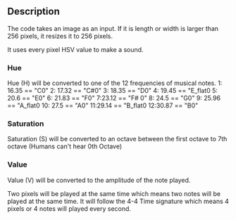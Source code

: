 ## Description
The code takes an image as an input. If it is length or width is larger than 256 pixels, it resizes it to 256 pixels. 

It uses every pixel HSV value to make a sound.

### Hue
Hue (H) will be converted to one of the 12 frequencies of musical notes.
    1: 16.35 ==    "C0"
    2: 17.32 ==     "C#0"
    3: 18.35 ==     "D0"
    4: 19.45 ==     "E_flat0
    5: 20.6  ==     "E0"
    6: 21.83 ==     "F0"
    7:23.12  ==     "F# 0"
    8: 24.5  ==    "G0"
    9: 25.96 ==    "A_flat0
    10: 27.5 ==    "A0"
    11:29.14 ==    "B_flat0
    12:30.87 ==    "B0"

### Saturation

Saturation (S) will be converted to an octave between the first octave to 7th octave (Humans can't hear 0th Octave)

### Value
Value (V) will be converted to the amplitude of the note played.

Two pixels will be played at the same time which means two notes will be played at the same time. It will follow the 4-4 Time signature which means 4 pixels or 4 notes will played every second.
